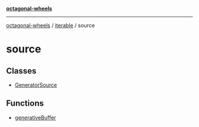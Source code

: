 [**octagonal-wheels**](../../README.md)

***

[octagonal-wheels](../../modules.md) / [iterable](../README.md) / source

# source

## Classes

- [GeneratorSource](GeneratorSource/README.md)

## Functions

- [generativeBuffer](generativeBuffer/README.md)
